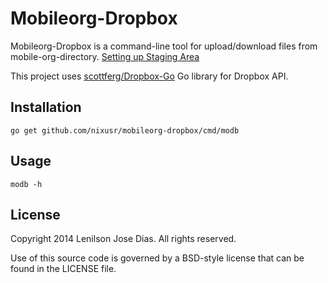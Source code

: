 # Mobileorg-Dropbox #

Mobileorg-Dropbox is a command-line tool for upload/download files from mobile-org-directory. [Setting up Staging Area](http://orgmode.org/manual/Setting-up-the-staging-area.html#Setting-up-the-staging-area)

This project uses [scottferg/Dropbox-Go](https://github.com/scottferg/Dropbox-Go) Go library for Dropbox API.

Installation
------------

`go get github.com/nixusr/mobileorg-dropbox/cmd/modb`

Usage
-----

`modb -h`

License
-------
Copyright 2014 Lenilson Jose Dias. All rights reserved.

Use of this source code is governed by a BSD-style license that can be found in the LICENSE file.
